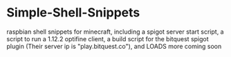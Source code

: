 # Simple-Shell-Snippets
raspbian shell snippets for minecraft, including a spigot server start script, a script to run a 1.12.2 optifine client, a build script for the bitquest spigot plugin (Their server ip is "play.bitquest.co"), and LOADS more coming soon
